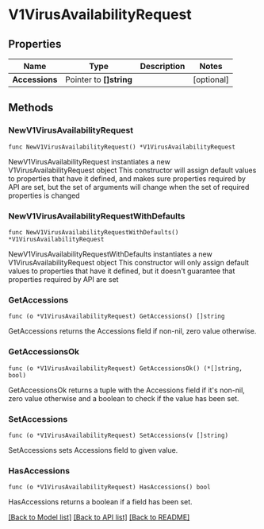 # V1VirusAvailabilityRequest

## Properties

Name | Type | Description | Notes
------------ | ------------- | ------------- | -------------
**Accessions** | Pointer to **[]string** |  | [optional] 

## Methods

### NewV1VirusAvailabilityRequest

`func NewV1VirusAvailabilityRequest() *V1VirusAvailabilityRequest`

NewV1VirusAvailabilityRequest instantiates a new V1VirusAvailabilityRequest object
This constructor will assign default values to properties that have it defined,
and makes sure properties required by API are set, but the set of arguments
will change when the set of required properties is changed

### NewV1VirusAvailabilityRequestWithDefaults

`func NewV1VirusAvailabilityRequestWithDefaults() *V1VirusAvailabilityRequest`

NewV1VirusAvailabilityRequestWithDefaults instantiates a new V1VirusAvailabilityRequest object
This constructor will only assign default values to properties that have it defined,
but it doesn't guarantee that properties required by API are set

### GetAccessions

`func (o *V1VirusAvailabilityRequest) GetAccessions() []string`

GetAccessions returns the Accessions field if non-nil, zero value otherwise.

### GetAccessionsOk

`func (o *V1VirusAvailabilityRequest) GetAccessionsOk() (*[]string, bool)`

GetAccessionsOk returns a tuple with the Accessions field if it's non-nil, zero value otherwise
and a boolean to check if the value has been set.

### SetAccessions

`func (o *V1VirusAvailabilityRequest) SetAccessions(v []string)`

SetAccessions sets Accessions field to given value.

### HasAccessions

`func (o *V1VirusAvailabilityRequest) HasAccessions() bool`

HasAccessions returns a boolean if a field has been set.


[[Back to Model list]](../README.md#documentation-for-models) [[Back to API list]](../README.md#documentation-for-api-endpoints) [[Back to README]](../README.md)


